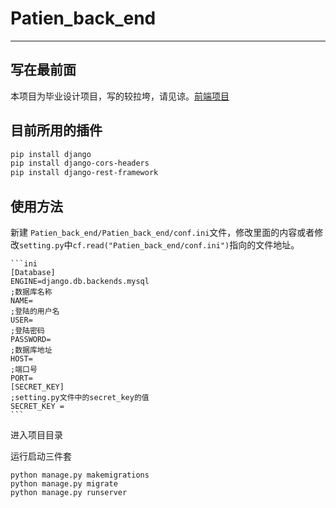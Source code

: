 # Patien_back_end
---
## 写在最前面
本项目为毕业设计项目，写的较拉垮，请见谅。[前端项目](https://github.com/IEAST/Patient_front)

## 目前所用的插件

```bash
pip install django
pip install django-cors-headers
pip install django-rest-framework
```

## 使用方法

新建 `Patien_back_end/Patien_back_end/conf.ini`文件，修改里面的内容或者修改`setting.py`中`cf.read("Patien_back_end/conf.ini")`指向的文件地址。

    ```ini
    [Database]
    ENGINE=django.db.backends.mysql 
    ;数据库名称
    NAME= 
    ;登陆的用户名
    USER=
    ;登陆密码
    PASSWORD=
    ;数据库地址
    HOST=
    ;端口号
    PORT=
    [SECRET_KEY]
    ;setting.py文件中的secret_key的值
    SECRET_KEY =
    ```


进入项目目录

运行启动三件套
```
python manage.py makemigrations
python manage.py migrate
python manage.py runserver
```
